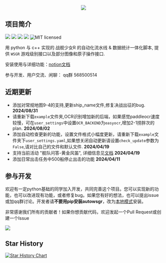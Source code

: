 <div align=center>
<img src="https://raw.githubusercontent.com/huan-yp/Auto-WSGR/main/.assets/logo.png">
</div>

## 项目简介

![](https://img.shields.io/github/repo-size/huan-yp/Auto-WSGR) ![](https://img.shields.io/pypi/v/autowsgr) ![](https://img.shields.io/pypi/dm/autowsgr) ![](https://img.shields.io/github/issues/huan-yp/Auto-WSGR) ![MIT licensed](https://img.shields.io/badge/license-MIT-brightgreen.svg)

用 python 与 c++ 实现的 战舰少女R 的自动化流水线 & 数据统计一体化脚本, 提供 `WSGR` 游戏级别接口以及部分图像和原子操作接口.

安装使用与详细功能：[notion文档](https://sincere-theater-0e6.notion.site/56a26bfe32da4931a6a1ece332173211?v=428430662def42a2a7ea6dac48238d50)

参与开发、用户交流、闲聊： qq群 568500514

## 近期更新
- 添加对常规地图9-4的支持,更新ship_name文件,修复决战出征的bug. **2024/08/31**
- 请重新下载`example`文件夹,OCR识别增加新的后端，如果感觉paddleocr速度较慢，可在`user_settings`中设置`OCR_BACKEND`为`easyocr`,增加2-1捞胖次的plan. **2024/08/02**
- 添加自动检查更新的功能，设置文件格式小幅度更新，请重新下载`example`文件夹下`user_settings.yaml`,如果想关闭自动更新请设置`check_update`参数为`False`,请对比自己的文件和默认文件.  **2024/04/19**
- 支持当前活动 "舰队问答-黄金风笛", 详细信息见[文档](/documentation/舰队问答类型活动.md)  **2024/04/19**
- 添加日常出击任务中500船停止出击的功能  **2024/04/11**


## 参与开发

欢迎有一定python基础的同学加入开发，共同完善这个项目。您可以实现新的功能，也可以改进现有功能，或者修复bug。如果您有好的想法，也可以提出issue或加qq群讨论。开发者请**不要用pip安装autowsgr**，改为[本地模式](https://www.notion.so/AutoWSGR-efeb69811b544604b944d5b5727317a4?pvs=4#dc2833ce4b8449ca8293a98f0b2b3b71)安装。


非常感谢我们所有的贡献者！如果你想贡献代码，欢迎发起一个Pull Request或创建一个Issue

<a href="https://github.com/huan-yp/Auto-WSGR/graphs/contributors">
  <img src="https://contrib.rocks/image?repo=huan-yp/Auto-WSGR" />
</a>

## Star History

[![Star History Chart](https://api.star-history.com/svg?repos=huan-yp/Auto-WSGR&type=Date)](https://star-history.com/#huan-yp/Auto-WSGR&Date)
